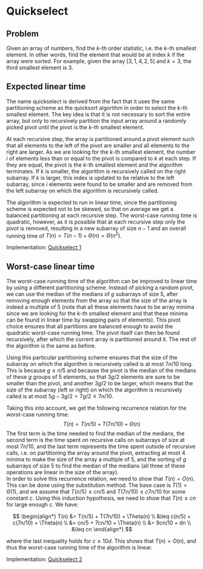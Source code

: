 # Quickselect

## Problem

Given an array of numbers, find the $k$-th order statistic, i.e. the $k$-th smallest element. In other words, find the element that would be at index $k$ if the array were sorted. For example, given the array $[3, 1, 4, 2, 5]$ and $k = 3$, the third smallest element is 3.

## Expected linear time

The name quickselect is derived from the fact that it uses the same partitioning scheme as the quicksort algorithm in order to select the $k$-th smallest element. The key idea is that it is not necessary to sort the entire array, but only to recursively partition the input array around a randomly picked pivot until the pivot is the $k$-th smallest element.

At each recursive step, the array is partitioned around a pivot element such that all elements to the left of the pivot are smaller and all elements to the right are larger. As we are looking for the $k$-th smallest element, the number $i$ of elements less than or equal to the pivot is compared to $k$ at each step. If they are equal, the pivot is the $k$-th smallest element and the algorithm terminates. If $k$ is smaller, the algorithm is recursively called on the right subarray. If $k$ is larger, this index is updated to be relative to the left subarray, since $i$ elements were found to be smaller and are removed from the left subarray on which the algorithm is recursively called.

The algorithm is expected to run in linear time, since the partitioning scheme is expected not to be skewed, so that on average we get a balanced partitioning at each recursive step. The worst-case running time is quadratic, however, as it is possible that at each recursive step only the pivot is removed, resulting in a new subarray of size $n - 1$ and an overall running time of $T(n) = T(n - 1) + \Theta(n) = \Theta(n^2)$.

Implementation: [Quickselect 1](https://github.com/pl3onasm/AADS/blob/main/algorithms/divide-and-conquer/quickselect/qselect-1.c)

## Worst-case linear time

The worst-case running time of the algorithm can be improved to linear time by using a different partitioning scheme. Instead of picking a random pivot, we can use the median of the medians of $g$ subarrays of size 5, after removing enough elements from the array so that the size of the array is indeed a multiple of 5 (note that all these elements have to be array minima since we are looking for the $k$-th smallest element and that these minima can be found in linear time by swapping pairs of elements). This pivot choice ensures that all partitions are balanced enough to avoid the quadratic worst-case running time. The pivot itself can then be found recursively, after which the current array is partitioned around it. The rest of the algorithm is the same as before.

Using this particular partitioning scheme ensures that the size of the subarray on which the algorithm is recursively called is at most $7n/10$ long. This is because $g \leq n/5$ and because the pivot is the median of the medians of these $g$ groups of 5 elements, so that $3g/2$ elements are sure to be smaller than the pivot, and another $3g/2$ to be larger, which means that the size of the subarray (left or right) on which the algorithm is recursively called is at most $5g - 3g/2 = 7g/2 \leq 7n/10$.

Taking this into account, we get the following recurrence relation for the worst-case running time:
$$T(n) = T(n/5) + T(7n/10) + \Theta(n)$$ The first term is the time needed to find the median of the medians, the second term is the time spent on recursive calls on subarrays of size at most $7n/10$, and the last term represents the time spent outside of recursive calls, i.e. on partitioning the array around the pivot, extracting at most 4 minima to make the size of the array a multiple of 5, and the sorting of $g$ subarrays of size 5 to find the median of the medians (all three of these operations are linear in the size of the array).  
In order to solve this recurrence relation, we need to show that $T(n) = O(n)$. This can be done using the substitution method. The base case is $T(1) = \Theta(1)$, and we assume that $T(n/5) \leq cn/5$ and $T(7n/10) \leq c7n/10$ for some constant $c$. Using this induction hypothesis, we need to show that $T(n) \leq cn$ for large enough $c$. We have:

$$
\begin{align*}
T(n) &= T(n/5) + T(7n/10) + \Theta(n) \\
&\leq c(n/5) + c(7n/10) + \Theta(n) \\
&= cn/5 + 7cn/10 + \Theta(n) \\
&= 9cn/10 + dn \\
&\leq cn
\end{align*}
$$

where the last inequality holds for $c \geq 10d$. This shows that $T(n) = O(n)$, and thus the worst-case running time of the algorithm is linear.

Implementation: [Quickselect 2](https://github.com/pl3onasm/AADS/blob/main/algorithms/divide-and-conquer/quickselect/qselect-2.c)
